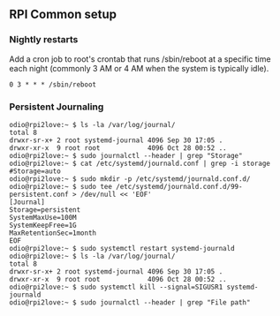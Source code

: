 ## RPI Common setup
### Nightly restarts
Add a cron job to root's crontab that runs /sbin/reboot at a specific time each night (commonly 3 AM or 4 AM when the system is typically idle).
```
0 3 * * * /sbin/reboot
```

### Persistent Journaling
```
odio@rpi2love:~ $ ls -la /var/log/journal/
total 8
drwxr-sr-x+ 2 root systemd-journal 4096 Sep 30 17:05 .
drwxr-xr-x  9 root root            4096 Oct 28 00:52 ..
odio@rpi2love:~ $ sudo journalctl --header | grep "Storage"
odio@rpi2love:~ $ cat /etc/systemd/journald.conf | grep -i storage
#Storage=auto
odio@rpi2love:~ $ sudo mkdir -p /etc/systemd/journald.conf.d/
odio@rpi2love:~ $ sudo tee /etc/systemd/journald.conf.d/99-persistent.conf > /dev/null << 'EOF'
[Journal]
Storage=persistent
SystemMaxUse=100M
SystemKeepFree=1G
MaxRetentionSec=1month
EOF
odio@rpi2love:~ $ sudo systemctl restart systemd-journald
odio@rpi2love:~ $ ls -la /var/log/journal/
total 8
drwxr-sr-x+ 2 root systemd-journal 4096 Sep 30 17:05 .
drwxr-xr-x  9 root root            4096 Oct 28 00:52 ..
odio@rpi2love:~ $ sudo systemctl kill --signal=SIGUSR1 systemd-journald
odio@rpi2love:~ $ sudo journalctl --header | grep "File path"
```
